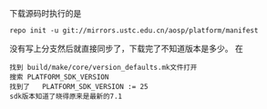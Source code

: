 下载源码时执行的是

```
repo init -u git://mirrors.ustc.edu.cn/aosp/platform/manifest

```

没有写上分支然后就直接同步了，下载完了不知道版本是多少。
在

```
找到 build/make/core/version_defaults.mk文件打开
搜索 PLATFORM_SDK_VERSION
找到了   PLATFORM_SDK_VERSION := 25
sdk版本知道了晓得原来是最新的7.1
```